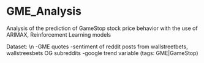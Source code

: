 # GME_Analysis
Analysis of the prediction of GameStop stock price behavior with the use of ARIMAX, Reinforcement Learning models

Dataset: \n
-GME quotes
-sentiment of reddit posts from wallstreetbets, wallstreesbets OG subreddits
-google trend variable (tags: GME|GameStop)

